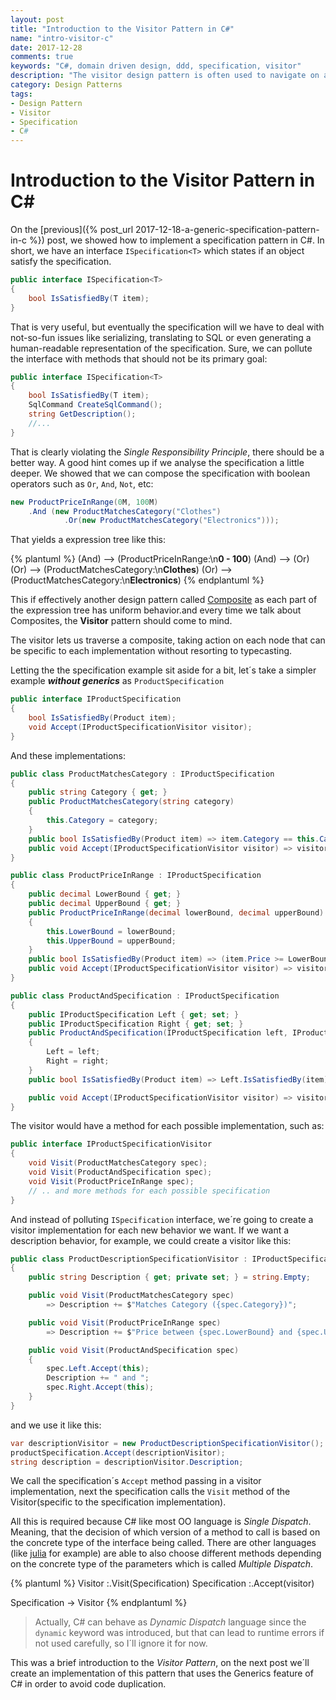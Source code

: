 ```yaml
---
layout: post
title: "Introduction to the Visitor Pattern in C#"
name: "intro-visitor-c"
date: 2017-12-28
comments: true
keywords: "C#, domain driven design, ddd, specification, visitor"
description: "The visitor design pattern is often used to navigate on a composite. While that is true, it also overcomes limitations on single-dispatch languages (like C#/Java)"
category: Design Patterns
tags:
- Design Pattern
- Visitor
- Specification
- C#
---
```


# Introduction to the Visitor Pattern in C#

On the [previous]({% post_url 2017-12-18-a-generic-specification-pattern-in-c %}) post, we showed how to implement a specification pattern in C#. In short, we have an interface `ISpecification<T>` which states if an object satisfy the specification.

```csharp
public interface ISpecification<T>
{
    bool IsSatisfiedBy(T item);
}
```

That is very useful, but eventually the specification will we have to deal with not-so-fun issues like serializing, translating to SQL or even generating a human-readable representation of the specification.
Sure, we can pollute the interface with methods that should not be its primary goal:

```csharp
public interface ISpecification<T>
{
    bool IsSatisfiedBy(T item);
    SqlCommand CreateSqlCommand();
    string GetDescription();
    //...
}
``` 

That is clearly violating the *Single Responsibility Principle*, there should be a better way.
A good hint comes up if we analyse the specification a little deeper. We showed that we can compose the specification with boolean operators such as `Or`, `And`, `Not`, etc:

```csharp
new ProductPriceInRange(0M, 100M)
    .And (new ProductMatchesCategory("Clothes")
            .Or(new ProductMatchesCategory("Electronics")));
```

That yields a expression tree like this:

{% plantuml %}
(And) --> (ProductPriceInRange:\n**0 - 100**)
(And) --> (Or)
(Or) --> (ProductMatchesCategory:\n**Clothes**)
(Or) --> (ProductMatchesCategory:\n**Electronics**)
{% endplantuml %}

 This if effectively another design pattern called [Composite](https://en.wikipedia.org/wiki/Composite_pattern) as each part of the expression tree has uniform behavior.and every time we talk about Composites, the **Visitor** pattern should come to mind.

The visitor lets us traverse a composite, taking action on each node that can be specific to each implementation without resorting to typecasting.


Letting the the specification example sit aside for a bit, let´s take a simpler example __*without generics*__ as `ProductSpecification`

```csharp
public interface IProductSpecification
{
    bool IsSatisfiedBy(Product item);
    void Accept(IProductSpecificationVisitor visitor);
}
```

And these implementations:

```csharp
public class ProductMatchesCategory : IProductSpecification
{
    public string Category { get; }
    public ProductMatchesCategory(string category)
    {
        this.Category = category;
    }
    public bool IsSatisfiedBy(Product item) => item.Category == this.Category;
    public void Accept(IProductSpecificationVisitor visitor) => visitor.Visit(this);
}

public class ProductPriceInRange : IProductSpecification
{
    public decimal LowerBound { get; }
    public decimal UpperBound { get; }
    public ProductPriceInRange(decimal lowerBound, decimal upperBound)
    {
        this.LowerBound = lowerBound;
        this.UpperBound = upperBound;
    }
    public bool IsSatisfiedBy(Product item) => (item.Price >= LowerBound) && (item.Price <= UpperBound);
    public void Accept(IProductSpecificationVisitor visitor) => visitor.Visit(this);
}

public class ProductAndSpecification : IProductSpecification
{
    public IProductSpecification Left { get; set; }
    public IProductSpecification Right { get; set; }
    public ProductAndSpecification(IProductSpecification left, IProductSpecification right)
    {
        Left = left;
        Right = right;
    }
    public bool IsSatisfiedBy(Product item) => Left.IsSatisfiedBy(item) && Right.IsSatisfiedBy(item);

    public void Accept(IProductSpecificationVisitor visitor) => visitor.Visit(this);
}
```

The visitor would have a method for each possible implementation, such as:

```csharp
public interface IProductSpecificationVisitor
{
	void Visit(ProductMatchesCategory spec);
	void Visit(ProductAndSpecification spec);
	void Visit(ProductPriceInRange spec);
	// .. and more methods for each possible specification
}
```

And instead of polluting `ISpecification` interface, we´re going to create a visitor implementation for each new behavior we want. If we want a description behavior, for example, we could create a visitor like this:

```csharp
public class ProductDescriptionSpecificationVisitor : IProductSpecificationVisitor
{
	public string Description { get; private set; } = string.Empty;

	public void Visit(ProductMatchesCategory spec)
		=> Description += $"Matches Category ({spec.Category})";

	public void Visit(ProductPriceInRange spec)
		=> Description += $"Price between {spec.LowerBound} and {spec.UpperBound}";

	public void Visit(ProductAndSpecification spec)
	{
		spec.Left.Accept(this);
		Description += " and ";
		spec.Right.Accept(this);
	}
}
```

and we use it like this:

```csharp
var descriptionVisitor = new ProductDescriptionSpecificationVisitor();
productSpecification.Accept(descriptionVisitor);
string description = descriptionVisitor.Description;
```

We call the specification´s `Accept` method passing in a visitor implementation, next the specification calls the `Visit` method of the Visitor(specific to the specification implementation). 

All this is required because C# like most OO language is *Single Dispatch*. Meaning, that the decision of which version of a method to call is based on the concrete type of the interface being called. There are other languages (like [julia](https://docs.julialang.org/en/stable/manual/methods/#man-methods) for example) are able to also choose different methods depending on the concrete type of the parameters which is called *Multiple Dispatch*.

{% plantuml %}
Visitor :.Visit(Specification)
Specification :.Accept(visitor)

Specification -> Visitor
{% endplantuml %}

>Actually, C# can behave as *Dynamic Dispatch* language since the `dynamic` keyword was introduced, but that can lead to runtime errors if not used carefully, so I´ll ignore it for now.


This was a brief introduction to the *Visitor Pattern*, on the next post we´ll create an implementation of this pattern that uses the Generics feature of C# in order to avoid code duplication.
